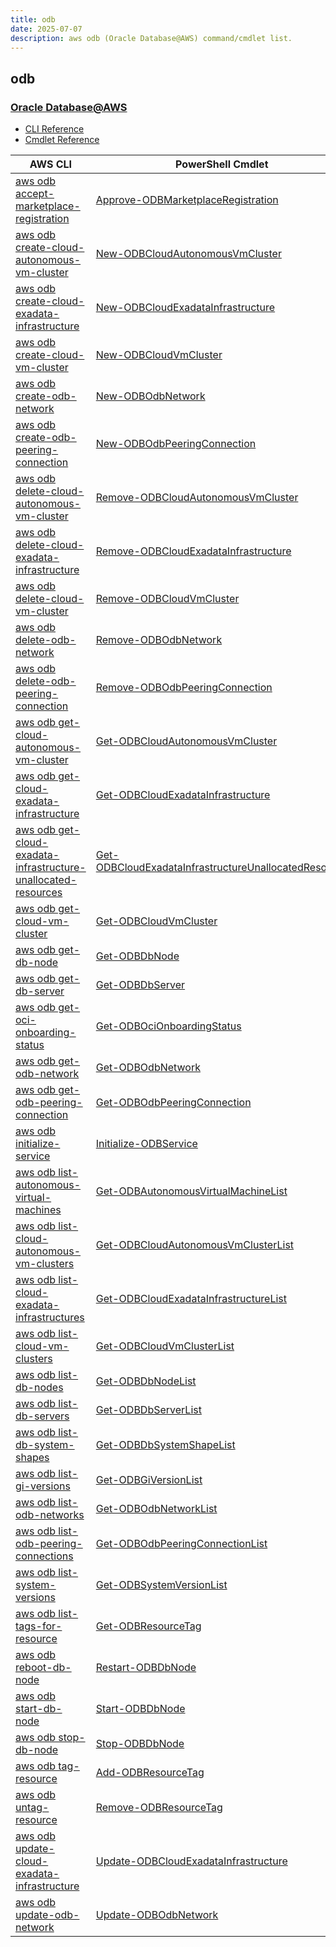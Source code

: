 ```yaml
---
title: odb
date: 2025-07-07
description: aws odb (Oracle Database@AWS) command/cmdlet list.
---
```


## odb

### [Oracle Database@AWS](https://aws.amazon.com/marketplace/featured-seller/oracle/)

* [CLI Reference](https://awscli.amazonaws.com/v2/documentation/api/latest/reference/odb/index.html)
* [Cmdlet Reference](https://docs.aws.amazon.com/powershell/latest/reference/items/Odb_cmdlets.html)

|AWS CLI|PowerShell Cmdlet|
|----|----|
|[aws odb accept-marketplace-registration](https://awscli.amazonaws.com/v2/documentation/api/latest/reference/odb/accept-marketplace-registration.html)|[Approve-ODBMarketplaceRegistration](https://docs.aws.amazon.com/powershell/latest/reference/items/Approve-ODBMarketplaceRegistration.html)|
|[aws odb create-cloud-autonomous-vm-cluster](https://awscli.amazonaws.com/v2/documentation/api/latest/reference/odb/create-cloud-autonomous-vm-cluster.html)|[New-ODBCloudAutonomousVmCluster](https://docs.aws.amazon.com/powershell/latest/reference/items/New-ODBCloudAutonomousVmCluster.html)|
|[aws odb create-cloud-exadata-infrastructure](https://awscli.amazonaws.com/v2/documentation/api/latest/reference/odb/create-cloud-exadata-infrastructure.html)|[New-ODBCloudExadataInfrastructure](https://docs.aws.amazon.com/powershell/latest/reference/items/New-ODBCloudExadataInfrastructure.html)|
|[aws odb create-cloud-vm-cluster](https://awscli.amazonaws.com/v2/documentation/api/latest/reference/odb/create-cloud-vm-cluster.html)|[New-ODBCloudVmCluster](https://docs.aws.amazon.com/powershell/latest/reference/items/New-ODBCloudVmCluster.html)|
|[aws odb create-odb-network](https://awscli.amazonaws.com/v2/documentation/api/latest/reference/odb/create-odb-network.html)|[New-ODBOdbNetwork](https://docs.aws.amazon.com/powershell/latest/reference/items/New-ODBOdbNetwork.html)|
|[aws odb create-odb-peering-connection](https://awscli.amazonaws.com/v2/documentation/api/latest/reference/odb/create-odb-peering-connection.html)|[New-ODBOdbPeeringConnection](https://docs.aws.amazon.com/powershell/latest/reference/items/New-ODBOdbPeeringConnection.html)|
|[aws odb delete-cloud-autonomous-vm-cluster](https://awscli.amazonaws.com/v2/documentation/api/latest/reference/odb/delete-cloud-autonomous-vm-cluster.html)|[Remove-ODBCloudAutonomousVmCluster](https://docs.aws.amazon.com/powershell/latest/reference/items/Remove-ODBCloudAutonomousVmCluster.html)|
|[aws odb delete-cloud-exadata-infrastructure](https://awscli.amazonaws.com/v2/documentation/api/latest/reference/odb/delete-cloud-exadata-infrastructure.html)|[Remove-ODBCloudExadataInfrastructure](https://docs.aws.amazon.com/powershell/latest/reference/items/Remove-ODBCloudExadataInfrastructure.html)|
|[aws odb delete-cloud-vm-cluster](https://awscli.amazonaws.com/v2/documentation/api/latest/reference/odb/delete-cloud-vm-cluster.html)|[Remove-ODBCloudVmCluster](https://docs.aws.amazon.com/powershell/latest/reference/items/Remove-ODBCloudVmCluster.html)|
|[aws odb delete-odb-network](https://awscli.amazonaws.com/v2/documentation/api/latest/reference/odb/delete-odb-network.html)|[Remove-ODBOdbNetwork](https://docs.aws.amazon.com/powershell/latest/reference/items/Remove-ODBOdbNetwork.html)|
|[aws odb delete-odb-peering-connection](https://awscli.amazonaws.com/v2/documentation/api/latest/reference/odb/delete-odb-peering-connection.html)|[Remove-ODBOdbPeeringConnection](https://docs.aws.amazon.com/powershell/latest/reference/items/Remove-ODBOdbPeeringConnection.html)|
|[aws odb get-cloud-autonomous-vm-cluster](https://awscli.amazonaws.com/v2/documentation/api/latest/reference/odb/get-cloud-autonomous-vm-cluster.html)|[Get-ODBCloudAutonomousVmCluster](https://docs.aws.amazon.com/powershell/latest/reference/items/Get-ODBCloudAutonomousVmCluster.html)|
|[aws odb get-cloud-exadata-infrastructure](https://awscli.amazonaws.com/v2/documentation/api/latest/reference/odb/get-cloud-exadata-infrastructure.html)|[Get-ODBCloudExadataInfrastructure](https://docs.aws.amazon.com/powershell/latest/reference/items/Get-ODBCloudExadataInfrastructure.html)|
|[aws odb get-cloud-exadata-infrastructure-unallocated-resources](https://awscli.amazonaws.com/v2/documentation/api/latest/reference/odb/get-cloud-exadata-infrastructure-unallocated-resources.html)|[Get-ODBCloudExadataInfrastructureUnallocatedResource](https://docs.aws.amazon.com/powershell/latest/reference/items/Get-ODBCloudExadataInfrastructureUnallocatedResource.html)|
|[aws odb get-cloud-vm-cluster](https://awscli.amazonaws.com/v2/documentation/api/latest/reference/odb/get-cloud-vm-cluster.html)|[Get-ODBCloudVmCluster](https://docs.aws.amazon.com/powershell/latest/reference/items/Get-ODBCloudVmCluster.html)|
|[aws odb get-db-node](https://awscli.amazonaws.com/v2/documentation/api/latest/reference/odb/get-db-node.html)|[Get-ODBDbNode](https://docs.aws.amazon.com/powershell/latest/reference/items/Get-ODBDbNode.html)|
|[aws odb get-db-server](https://awscli.amazonaws.com/v2/documentation/api/latest/reference/odb/get-db-server.html)|[Get-ODBDbServer](https://docs.aws.amazon.com/powershell/latest/reference/items/Get-ODBDbServer.html)|
|[aws odb get-oci-onboarding-status](https://awscli.amazonaws.com/v2/documentation/api/latest/reference/odb/get-oci-onboarding-status.html)|[Get-ODBOciOnboardingStatus](https://docs.aws.amazon.com/powershell/latest/reference/items/Get-ODBOciOnboardingStatus.html)|
|[aws odb get-odb-network](https://awscli.amazonaws.com/v2/documentation/api/latest/reference/odb/get-odb-network.html)|[Get-ODBOdbNetwork](https://docs.aws.amazon.com/powershell/latest/reference/items/Get-ODBOdbNetwork.html)|
|[aws odb get-odb-peering-connection](https://awscli.amazonaws.com/v2/documentation/api/latest/reference/odb/get-odb-peering-connection.html)|[Get-ODBOdbPeeringConnection](https://docs.aws.amazon.com/powershell/latest/reference/items/Get-ODBOdbPeeringConnection.html)|
|[aws odb initialize-service](https://awscli.amazonaws.com/v2/documentation/api/latest/reference/odb/initialize-service.html)|[Initialize-ODBService](https://docs.aws.amazon.com/powershell/latest/reference/items/Initialize-ODBService.html)|
|[aws odb list-autonomous-virtual-machines](https://awscli.amazonaws.com/v2/documentation/api/latest/reference/odb/list-autonomous-virtual-machines.html)|[Get-ODBAutonomousVirtualMachineList](https://docs.aws.amazon.com/powershell/latest/reference/items/Get-ODBAutonomousVirtualMachineList.html)|
|[aws odb list-cloud-autonomous-vm-clusters](https://awscli.amazonaws.com/v2/documentation/api/latest/reference/odb/list-cloud-autonomous-vm-clusters.html)|[Get-ODBCloudAutonomousVmClusterList](https://docs.aws.amazon.com/powershell/latest/reference/items/Get-ODBCloudAutonomousVmClusterList.html)|
|[aws odb list-cloud-exadata-infrastructures](https://awscli.amazonaws.com/v2/documentation/api/latest/reference/odb/list-cloud-exadata-infrastructures.html)|[Get-ODBCloudExadataInfrastructureList](https://docs.aws.amazon.com/powershell/latest/reference/items/Get-ODBCloudExadataInfrastructureList.html)|
|[aws odb list-cloud-vm-clusters](https://awscli.amazonaws.com/v2/documentation/api/latest/reference/odb/list-cloud-vm-clusters.html)|[Get-ODBCloudVmClusterList](https://docs.aws.amazon.com/powershell/latest/reference/items/Get-ODBCloudVmClusterList.html)|
|[aws odb list-db-nodes](https://awscli.amazonaws.com/v2/documentation/api/latest/reference/odb/list-db-nodes.html)|[Get-ODBDbNodeList](https://docs.aws.amazon.com/powershell/latest/reference/items/Get-ODBDbNodeList.html)|
|[aws odb list-db-servers](https://awscli.amazonaws.com/v2/documentation/api/latest/reference/odb/list-db-servers.html)|[Get-ODBDbServerList](https://docs.aws.amazon.com/powershell/latest/reference/items/Get-ODBDbServerList.html)|
|[aws odb list-db-system-shapes](https://awscli.amazonaws.com/v2/documentation/api/latest/reference/odb/list-db-system-shapes.html)|[Get-ODBDbSystemShapeList](https://docs.aws.amazon.com/powershell/latest/reference/items/Get-ODBDbSystemShapeList.html)|
|[aws odb list-gi-versions](https://awscli.amazonaws.com/v2/documentation/api/latest/reference/odb/list-gi-versions.html)|[Get-ODBGiVersionList](https://docs.aws.amazon.com/powershell/latest/reference/items/Get-ODBGiVersionList.html)|
|[aws odb list-odb-networks](https://awscli.amazonaws.com/v2/documentation/api/latest/reference/odb/list-odb-networks.html)|[Get-ODBOdbNetworkList](https://docs.aws.amazon.com/powershell/latest/reference/items/Get-ODBOdbNetworkList.html)|
|[aws odb list-odb-peering-connections](https://awscli.amazonaws.com/v2/documentation/api/latest/reference/odb/list-odb-peering-connections.html)|[Get-ODBOdbPeeringConnectionList](https://docs.aws.amazon.com/powershell/latest/reference/items/Get-ODBOdbPeeringConnectionList.html)|
|[aws odb list-system-versions](https://awscli.amazonaws.com/v2/documentation/api/latest/reference/odb/list-system-versions.html)|[Get-ODBSystemVersionList](https://docs.aws.amazon.com/powershell/latest/reference/items/Get-ODBSystemVersionList.html)|
|[aws odb list-tags-for-resource](https://awscli.amazonaws.com/v2/documentation/api/latest/reference/odb/list-tags-for-resource.html)|[Get-ODBResourceTag](https://docs.aws.amazon.com/powershell/latest/reference/items/Get-ODBResourceTag.html)|
|[aws odb reboot-db-node](https://awscli.amazonaws.com/v2/documentation/api/latest/reference/odb/reboot-db-node.html)|[Restart-ODBDbNode](https://docs.aws.amazon.com/powershell/latest/reference/items/Restart-ODBDbNode.html)|
|[aws odb start-db-node](https://awscli.amazonaws.com/v2/documentation/api/latest/reference/odb/start-db-node.html)|[Start-ODBDbNode](https://docs.aws.amazon.com/powershell/latest/reference/items/Start-ODBDbNode.html)|
|[aws odb stop-db-node](https://awscli.amazonaws.com/v2/documentation/api/latest/reference/odb/stop-db-node.html)|[Stop-ODBDbNode](https://docs.aws.amazon.com/powershell/latest/reference/items/Stop-ODBDbNode.html)|
|[aws odb tag-resource](https://awscli.amazonaws.com/v2/documentation/api/latest/reference/odb/tag-resource.html)|[Add-ODBResourceTag](https://docs.aws.amazon.com/powershell/latest/reference/items/Add-ODBResourceTag.html)|
|[aws odb untag-resource](https://awscli.amazonaws.com/v2/documentation/api/latest/reference/odb/untag-resource.html)|[Remove-ODBResourceTag](https://docs.aws.amazon.com/powershell/latest/reference/items/Remove-ODBResourceTag.html)|
|[aws odb update-cloud-exadata-infrastructure](https://awscli.amazonaws.com/v2/documentation/api/latest/reference/odb/update-cloud-exadata-infrastructure.html)|[Update-ODBCloudExadataInfrastructure](https://docs.aws.amazon.com/powershell/latest/reference/items/Update-ODBCloudExadataInfrastructure.html)|
|[aws odb update-odb-network](https://awscli.amazonaws.com/v2/documentation/api/latest/reference/odb/update-odb-network.html)|[Update-ODBOdbNetwork](https://docs.aws.amazon.com/powershell/latest/reference/items/Update-ODBOdbNetwork.html)|

